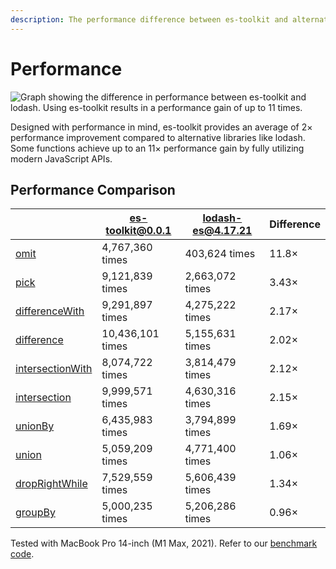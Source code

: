 ```yaml
---
description: The performance difference between es-toolkit and alternative libraries
---
```


# Performance

![Graph showing the difference in performance between es-toolkit and lodash. Using es-toolkit results in a performance gain of up to 11 times.](/assets/performance.png)

Designed with performance in mind, es-toolkit provides an average of 2× performance improvement compared to alternative libraries like lodash. Some functions achieve up to an 11× performance gain by fully utilizing modern JavaScript APIs.

## Performance Comparison

|                                                           | es-toolkit@0.0.1 | lodash-es@4.17.21 | Difference |
| --------------------------------------------------------- | ---------------- | ----------------- | ---------- |
| [omit](./reference/object/omit.md)                        | 4,767,360 times  | 403,624 times     | 11.8×      |
| [pick](./reference/object/pick.md)                        | 9,121,839 times  | 2,663,072 times   | 3.43×      |
| [differenceWith](./reference/array/differenceWith.md)     | 9,291,897 times  | 4,275,222 times   | 2.17×      |
| [difference](./reference/array/difference.md)             | 10,436,101 times | 5,155,631 times   | 2.02×      |
| [intersectionWith](./reference/array/intersectionWith.md) | 8,074,722 times  | 3,814,479 times   | 2.12×      |
| [intersection](./reference/array/intersection.md)         | 9,999,571 times  | 4,630,316 times   | 2.15×      |
| [unionBy](./reference/array/unionBy.md)                   | 6,435,983 times  | 3,794,899 times   | 1.69×      |
| [union](./reference/array/union.md)                       | 5,059,209 times  | 4,771,400 times   | 1.06×      |
| [dropRightWhile](./reference/array/dropRightWhile.md)     | 7,529,559 times  | 5,606,439 times   | 1.34×      |
| [groupBy](./reference/array/groupBy.md)                   | 5,000,235 times  | 5,206,286 times   | 0.96×      |

Tested with MacBook Pro 14-inch (M1 Max, 2021). Refer to our [benchmark code](https://github.com/toss/es-toolkit/tree/main/benchmarks).
